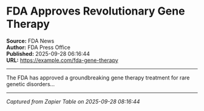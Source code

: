 # FDA Approves Revolutionary Gene Therapy

**Source:** FDA News  
**Author:** FDA Press Office  
**Published:** 2025-09-28 06:16:44  
**URL:** https://example.com/fda-gene-therapy  

---

The FDA has approved a groundbreaking gene therapy treatment for rare genetic disorders...

---
*Captured from Zapier Table on 2025-09-28 08:16:44*
